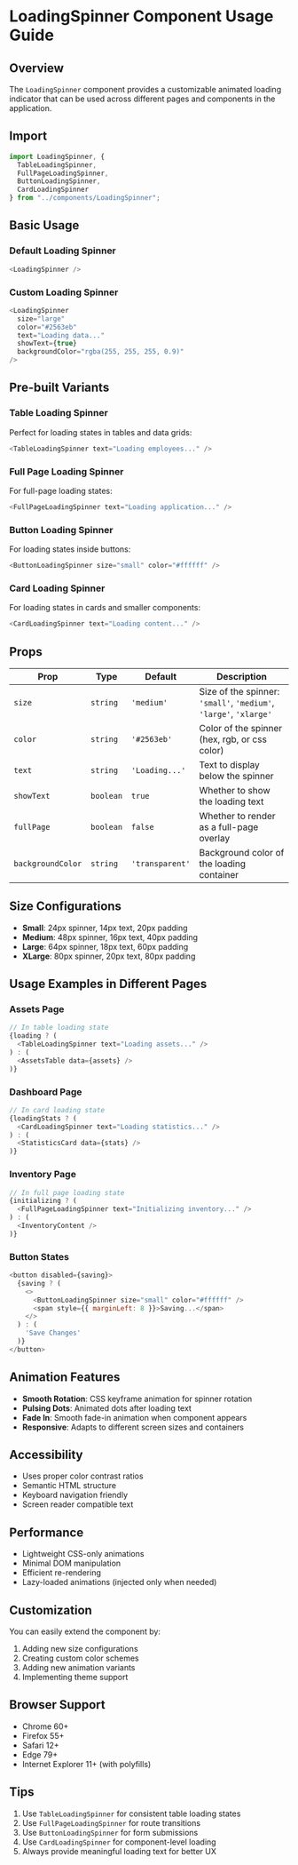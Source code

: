 # LoadingSpinner Component Usage Guide

## Overview
The `LoadingSpinner` component provides a customizable animated loading indicator that can be used across different pages and components in the application.

## Import
```javascript
import LoadingSpinner, { 
  TableLoadingSpinner, 
  FullPageLoadingSpinner, 
  ButtonLoadingSpinner, 
  CardLoadingSpinner 
} from "../components/LoadingSpinner";
```

## Basic Usage

### Default Loading Spinner
```javascript
<LoadingSpinner />
```

### Custom Loading Spinner
```javascript
<LoadingSpinner 
  size="large" 
  color="#2563eb" 
  text="Loading data..." 
  showText={true}
  backgroundColor="rgba(255, 255, 255, 0.9)"
/>
```

## Pre-built Variants

### Table Loading Spinner
Perfect for loading states in tables and data grids:
```javascript
<TableLoadingSpinner text="Loading employees..." />
```

### Full Page Loading Spinner
For full-page loading states:
```javascript
<FullPageLoadingSpinner text="Loading application..." />
```

### Button Loading Spinner
For loading states inside buttons:
```javascript
<ButtonLoadingSpinner size="small" color="#ffffff" />
```

### Card Loading Spinner
For loading states in cards and smaller components:
```javascript
<CardLoadingSpinner text="Loading content..." />
```

## Props

| Prop | Type | Default | Description |
|------|------|---------|-------------|
| `size` | `string` | `'medium'` | Size of the spinner: `'small'`, `'medium'`, `'large'`, `'xlarge'` |
| `color` | `string` | `'#2563eb'` | Color of the spinner (hex, rgb, or css color) |
| `text` | `string` | `'Loading...'` | Text to display below the spinner |
| `showText` | `boolean` | `true` | Whether to show the loading text |
| `fullPage` | `boolean` | `false` | Whether to render as a full-page overlay |
| `backgroundColor` | `string` | `'transparent'` | Background color of the loading container |

## Size Configurations

- **Small**: 24px spinner, 14px text, 20px padding
- **Medium**: 48px spinner, 16px text, 40px padding  
- **Large**: 64px spinner, 18px text, 60px padding
- **XLarge**: 80px spinner, 20px text, 80px padding

## Usage Examples in Different Pages

### Assets Page
```javascript
// In table loading state
{loading ? (
  <TableLoadingSpinner text="Loading assets..." />
) : (
  <AssetsTable data={assets} />
)}
```

### Dashboard Page
```javascript
// In card loading state
{loadingStats ? (
  <CardLoadingSpinner text="Loading statistics..." />
) : (
  <StatisticsCard data={stats} />
)}
```

### Inventory Page
```javascript
// In full page loading state
{initializing ? (
  <FullPageLoadingSpinner text="Initializing inventory..." />
) : (
  <InventoryContent />
)}
```

### Button States
```javascript
<button disabled={saving}>
  {saving ? (
    <>
      <ButtonLoadingSpinner size="small" color="#ffffff" />
      <span style={{ marginLeft: 8 }}>Saving...</span>
    </>
  ) : (
    'Save Changes'
  )}
</button>
```

## Animation Features

- **Smooth Rotation**: CSS keyframe animation for spinner rotation
- **Pulsing Dots**: Animated dots after loading text
- **Fade In**: Smooth fade-in animation when component appears
- **Responsive**: Adapts to different screen sizes and containers

## Accessibility

- Uses proper color contrast ratios
- Semantic HTML structure
- Keyboard navigation friendly
- Screen reader compatible text

## Performance

- Lightweight CSS-only animations
- Minimal DOM manipulation
- Efficient re-rendering
- Lazy-loaded animations (injected only when needed)

## Customization

You can easily extend the component by:
1. Adding new size configurations
2. Creating custom color schemes
3. Adding new animation variants
4. Implementing theme support

## Browser Support

- Chrome 60+
- Firefox 55+
- Safari 12+
- Edge 79+
- Internet Explorer 11+ (with polyfills)

## Tips

1. Use `TableLoadingSpinner` for consistent table loading states
2. Use `FullPageLoadingSpinner` for route transitions
3. Use `ButtonLoadingSpinner` for form submissions
4. Use `CardLoadingSpinner` for component-level loading
5. Always provide meaningful loading text for better UX
